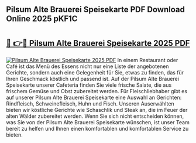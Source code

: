 ## Pilsum Alte Brauerei Speisekarte PDF Download Online 2025 pKF1C

# <h2><a href="http://gca69pq.nevu.top/?p=Pilsum+Alte+Brauerei+Speisekarte">🔗 👉🔴 Pilsum Alte Brauerei Speisekarte 2025 PDF</a></h2>

[![Pilsum Alte Brauerei Speisekarte 2025 PDF](https://i.imgur.com/dBaPXMq.png)](http://gca69pq.nevu.top/?p=Pilsum+Alte+Brauerei+Speisekarte)
In einem Restaurant oder Café ist das Menü des Essens nicht nur eine Liste der angebotenen Gerichte, sondern auch eine Gelegenheit für Sie, etwas zu finden, das für Ihren Geschmack köstlich und passend ist. Auf der Pilsum Alte Brauerei Speisekarte unserer Cafeteria finden Sie viele frische Salate, die aus frischem Gemüse und Obst zubereitet werden. Für Fleischliebhaber gibt es auf unserer Pilsum Alte Brauerei Speisekarte eine Auswahl an Gerichten: Rindfleisch, Schweinefleisch, Huhn und Fisch. Unseren Auserwählten bieten wir köstliche Gerichte wie Schaschlik und Steak an, die im Feuer der alten Wälder zubereitet werden. Wenn Sie sich nicht entscheiden können, was Sie von der Pilsum Alte Brauerei Speisekarte wünschen, ist unser Team bereit zu helfen und Ihnen einen komfortablen und komfortablen Service zu bieten.
